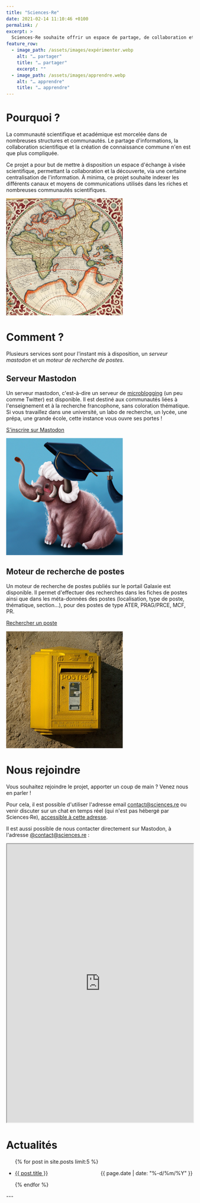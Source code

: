 ```yaml
---
title: "Sciences·Re"
date: 2021-02-14 11:10:46 +0100
permalink: /
excerpt: >
  Sciences·Re souhaite offrir un espace de partage, de collaboration et de discussion en ligne pour la communauté scientifique francophone. 
feature_row:
  - image_path: /assets/images/expérimenter.webp
    alt: "… partager"
    title: "… partager"
    excerpt: ""
  - image_path: /assets/images/apprendre.webp
    alt: "… apprendre"
    title: "… apprendre"
---
```


# Pourquoi ?

 <div class="wrapper-custom">
  <div class="content">
    <p>La communauté scientifique et académique est morcelée dans de nombreuses structures et communautés. Le partage d'informations, la collaboration scientifique et la création de connaissance commune n'en est que plus compliquée.</p>
    <p>Ce projet a pour but de mettre à disposition un espace d'échange à visée scientifique, permettant la collaboration et la découverte, via une certaine centralisation de l'information. À minima, ce projet souhaite indexer les différents canaux et moyens de communications utilisés dans les riches et nombreuses communautés scientifiques.</p>
  </div>
  <div class="image">
    <img src="/assets/images/atlas.webp" height="315" width="315"/>
  </div>
</div> 

# Comment ?

Plusieurs services sont pour l'instant mis à disposition, un *serveur mastodon* et un *moteur de recherche de postes*.

<!--

## Wiki

 <div class="wrapper-custom">
  <div class="content">
    <p>
      Le wiki est un espace de documentation vivant, et peut être modifié par toute personne possédant un compte sur la plateforme pour ajouter, modifier, mettre à jour son contenu. Son but est de servir de base de connaissances, maintenue à jour dans la durée, listant par exemple les différentes mailing-lists utilisées dans les différentes communautés.
    </p>
    <p>
      L'ensemble du wiki est public, et l'édition <em>anonyme</em> est elle aussi possible, si vous ne souhaitez pas vous créer un compte sur la plateforme.
    </p>
    <p>
      <a class="btn btn--info" href="https://wiki.sciences.re/">Explorer le wiki</a>
    </p>
  </div>
  <div class="image">
    <img src="/assets/images/puzzle.webp" height="315" width="315" class="align-right"/>
  </div>
</div> 


## Forum

 <div class="wrapper-custom">
  <div class="content">
    <p>
      Le forum est un espace de discussion et d'échange, asynchrone, permettant de partager des informations d'une manière analogue au fonctionnement d'une liste de diffusion ou d'une liste de discussion. Il permet cependant d'ajouter images, code, formules mathématiques, supporte la modifications de messages et la mise en place d'étiquettes permettant de mieux organiser l'information. À ce titre, il est très supérieur au fonctionnement de listes de discussion ou de diffusion classiques.
    </p>
    <p>
      <a class="btn btn--info" href="https://forum.sciences.re/">Explorer le forum</a>
    </p>
  </div>
  <div class="image">
    <img src="/assets/images/sciences.webp" height="315" width="315" class="align-right"/>
  </div>
</div> 


## Chat

 <div class="wrapper-custom">
  <div class="content">
    <p>
      Le chat est un espace de discussion et d'échange <b>synchrone</b> permettant de converser en direct, en groupes publics (canaux thématiques) ou privés. Il supporte l'envoi de médias (documents, images, code, formules), supporte la modifications de messages, et des fonctionnalités de vidéo-conférence à sont intégrées.
    </p>
    <p>
      <a class="btn btn--info" href="https://chat.sciences.re/">Utiliser le chat</a>
    </p>
  </div>
  <div class="image">
    <img src="/assets/images/chat.webp" height="315" width="315" class="align-right"/>
    <p class="align-right small">Illustration: Molly Fuller Abbott <a href="https://creativecommons.org/licenses/by-sa/4.0">CC BY-SA 4.0 </a></p>
  </div>
</div> -->

## Serveur Mastodon

<div class="wrapper-custom">
  <div class="content">
    <p>
      Un serveur mastodon, c'est-à-dire un serveur de <a href="https://fr.wikipedia.org/wiki/Microblog">microblogging</a> (un peu comme Twitter) est disponible. Il est destiné aux communautés liées à l'enseignement et à la recherche francophone, sans coloration thématique. Si vous travaillez dans une université, un labo de recherche, un lycée, une prépa, une grande école, cette instance vous ouvre ses portes !
    </p>
    <p>
      <a class="btn btn--info" href="https://social.sciences.re/">S'inscrire sur Mastodon</a>
    </p>
  </div>
  <div class="image">
    <img src="/assets/images/mastodon.webp" height="315" width="315" class="align-right"/>
  </div>
</div> 


## Moteur de recherche de postes

 <div class="wrapper-custom">
  <div class="content">
    <p>
      Un moteur de recherche de postes publiés sur le portail Galaxie est disponible. Il permet d'effectuer des recherches dans les fiches de postes ainsi que dans les méta-données des postes (localisation, type de poste, thématique, section…), pour des postes de type ATER, PRAG/PRCE, MCF, PR.
    </p>
    <p>
      <a class="btn btn--info" href="https://sciences.re/postes/">Rechercher un poste</a>
    </p>
  </div>
  <div class="image">
    <img src="/assets/images/postes.webp" height="315" width="315" class="align-right"/>
  </div>
</div> 

<!-- ## Inscription

La connexion aux différents services se fait par le biais d'un système d'authentification centralisée et d'un compte unique.

<a class="btn btn--info" href="https://auth.sciences.re/auth/realms/master/account">Inscription / Connexion</a> -->

# Nous rejoindre

Vous souhaitez rejoindre le projet, apporter un coup de main ? Venez nous en parler !

Pour cela, il est possible d'utiliser l'adresse email [contact@sciences.re](mailto:contact@sciences.re) ou venir discuter sur un chat en temps réel (qui n'est pas hébergé par Sciences·Re), [accessible à cette adresse](https://kiwiirc.com/nextclient/irc.ulminfo.fr:+6666/#sciences.re).

Il est aussi possible de nous contacter directement sur Mastodon, à l'adresse [@contact@sciences.re](https://social.sciences.re/@contact) :

<iframe allowfullscreen sandbox="allow-top-navigation allow-scripts allow-popups allow-popups-to-escape-sandbox" width="100%" height="750" src="https://sciences.re/flux.html?timeline_type=profile&user_id=109364174442807118&profile_name=@contact&hide_reblog=true&hide_replies=true&hide_header=false"></iframe>

# Actualités

<ul>
  {% for post in site.posts limit:5 %}
  <li>
  <p style="text-align:left;">
     <a href="{{ post.url | absolute_url }}"> {{ post.title }} </a> 
      <span style="float:right;">
        {{ page.date | date: "%-d/%m/%Y" }}
      </span>
  </p>
  </li>
  {% endfor %}
</ul>
---
